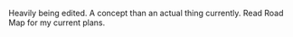 Heavily being edited. A concept than an actual thing currently. Read Road Map for my current plans.
